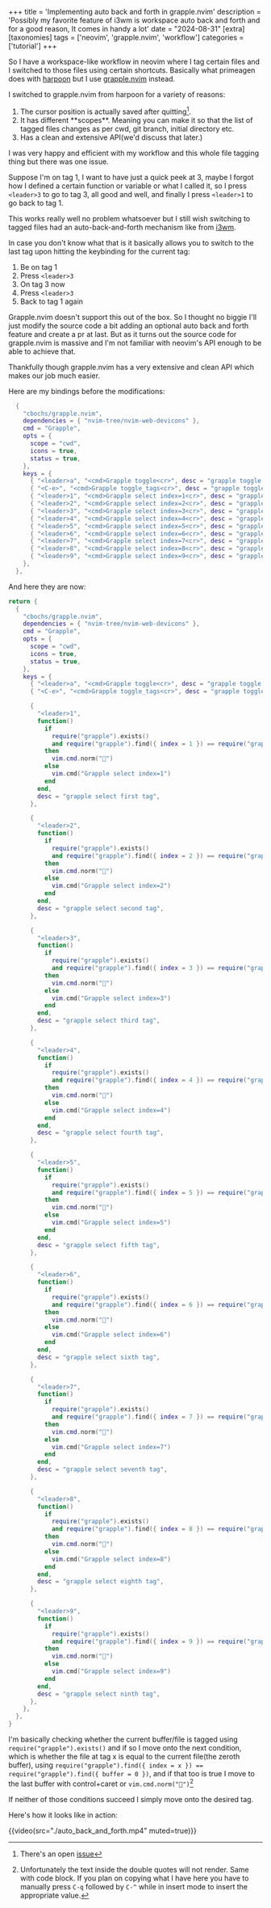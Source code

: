 +++
title = 'Implementing auto back and forth in grapple.nvim'
description = 'Possibly my favorite feature of i3wm is workspace auto back and forth and for a good reason, It comes in handy a lot'
date = "2024-08-31"
[extra]
[taxonomies]
tags = ['neovim', 'grapple.nvim', 'workflow']
categories = ['tutorial']
+++

So I have a workspace-like workflow in neovim where I tag certain files and I switched to those files using certain shortcuts. Basically what primeagen does with [harpoon](https://github.com/ThePrimeagen/harpoon) but I use [grapple.nvim](https://github.com/cbochs/grapple.nvim) instead.

I switched to grapple.nvim from harpoon for a variety of reasons:

  1. The cursor position is actually saved after quitting[^1].
  2. It has different \*\*scopes\*\*. Meaning you can make it so that the list of tagged files changes as per cwd, git branch, initial directory etc.
  3. Has a clean and extensive API(we'd discuss that later.)

I was very happy and efficient with my workflow and this whole file tagging thing but there was one issue.

Suppose I'm on tag 1, I want to have just a quick peek at 3, maybe I forgot how I defined a certain function or variable or what I called it, so I press `<leader>3` to go to tag 3, all good and well, and finally I press `<leader>1` to go back to tag 1.

This works really well no problem whatsoever but I still wish switching to tagged files had an auto-back-and-forth mechanism like from [i3wm](https://i3wm.org/).

In case you don't know what that is it basically allows you to switch to the last tag upon hitting the keybinding for the current tag:

  1. Be on tag 1
  2. Press `<leader>3`
  3. On tag 3 now
  4. Press `<leader>3`
  5. Back to tag 1 again

Grapple.nvim doesn't support this out of the box. So I thought no biggie I'll just modify the source code a bit adding an optional auto back and forth feature and create a pr at last.
But as it turns out the source code for grapple.nvim is massive and I'm not familiar with neovim's API enough to be able to achieve that.

Thankfully though grapple.nvim has a very extensive and clean API which makes our job much easier.

Here are my bindings before the modifications:

```lua
  {
    "cbochs/grapple.nvim",
    dependencies = { "nvim-tree/nvim-web-devicons" },
    cmd = "Grapple",
    opts = {
      scope = "cwd",
      icons = true,
      status = true,
    },
    keys = {
      { "<leader>a", "<cmd>Grapple toggle<cr>", desc = "grapple toggle a file" },
      { "<C-e>", "<cmd>Grapple toggle_tags<cr>", desc = "grapple toggle tags menu" },
      { "<leader>1", "<cmd>Grapple select index=1<cr>", desc = "grapple select first tag" },
      { "<leader>2", "<cmd>Grapple select index=2<cr>", desc = "grapple select second tag" },
      { "<leader>3", "<cmd>Grapple select index=3<cr>", desc = "grapple select third tag" },
      { "<leader>4", "<cmd>Grapple select index=4<cr>", desc = "grapple select fourth tag" },
      { "<leader>5", "<cmd>Grapple select index=5<cr>", desc = "grapple select fifth tag" },
      { "<leader>6", "<cmd>Grapple select index=6<cr>", desc = "grapple select sixth tag" },
      { "<leader>7", "<cmd>Grapple select index=7<cr>", desc = "grapple select seventh tag" },
      { "<leader>8", "<cmd>Grapple select index=8<cr>", desc = "grapple select eighth tag" },
      { "<leader>9", "<cmd>Grapple select index=9<cr>", desc = "grapple select ninth tag" },
    },
  },
```

And here they are now:

```lua
return {
  {
    "cbochs/grapple.nvim",
    dependencies = { "nvim-tree/nvim-web-devicons" },
    cmd = "Grapple",
    opts = {
      scope = "cwd",
      icons = true,
      status = true,
    },
    keys = {
      { "<leader>a", "<cmd>Grapple toggle<cr>", desc = "grapple toggle a file" },
      { "<C-e>", "<cmd>Grapple toggle_tags<cr>", desc = "grapple toggle tags menu" },

      {
        "<leader>1",
        function()
          if
            require("grapple").exists()
            and require("grapple").find({ index = 1 }) == require("grapple").find({ buffer = 0 })
          then
            vim.cmd.norm("")
          else
            vim.cmd("Grapple select index=1")
          end
        end,
        desc = "grapple select first tag",
      },

      {
        "<leader>2",
        function()
          if
            require("grapple").exists()
            and require("grapple").find({ index = 2 }) == require("grapple").find({ buffer = 0 })
          then
            vim.cmd.norm("")
          else
            vim.cmd("Grapple select index=2")
          end
        end,
        desc = "grapple select second tag",
      },

      {
        "<leader>3",
        function()
          if
            require("grapple").exists()
            and require("grapple").find({ index = 3 }) == require("grapple").find({ buffer = 0 })
          then
            vim.cmd.norm("")
          else
            vim.cmd("Grapple select index=3")
          end
        end,
        desc = "grapple select third tag",
      },

      {
        "<leader>4",
        function()
          if
            require("grapple").exists()
            and require("grapple").find({ index = 4 }) == require("grapple").find({ buffer = 0 })
          then
            vim.cmd.norm("")
          else
            vim.cmd("Grapple select index=4")
          end
        end,
        desc = "grapple select fourth tag",
      },

      {
        "<leader>5",
        function()
          if
            require("grapple").exists()
            and require("grapple").find({ index = 5 }) == require("grapple").find({ buffer = 0 })
          then
            vim.cmd.norm("")
          else
            vim.cmd("Grapple select index=5")
          end
        end,
        desc = "grapple select fifth tag",
      },

      {
        "<leader>6",
        function()
          if
            require("grapple").exists()
            and require("grapple").find({ index = 6 }) == require("grapple").find({ buffer = 0 })
          then
            vim.cmd.norm("")
          else
            vim.cmd("Grapple select index=6")
          end
        end,
        desc = "grapple select sixth tag",
      },

      {
        "<leader>7",
        function()
          if
            require("grapple").exists()
            and require("grapple").find({ index = 7 }) == require("grapple").find({ buffer = 0 })
          then
            vim.cmd.norm("")
          else
            vim.cmd("Grapple select index=7")
          end
        end,
        desc = "grapple select seventh tag",
      },

      {
        "<leader>8",
        function()
          if
            require("grapple").exists()
            and require("grapple").find({ index = 8 }) == require("grapple").find({ buffer = 0 })
          then
            vim.cmd.norm("")
          else
            vim.cmd("Grapple select index=8")
          end
        end,
        desc = "grapple select eighth tag",
      },

      {
        "<leader>9",
        function()
          if
            require("grapple").exists()
            and require("grapple").find({ index = 9 }) == require("grapple").find({ buffer = 0 })
          then
            vim.cmd.norm("")
          else
            vim.cmd("Grapple select index=9")
          end
        end,
        desc = "grapple select ninth tag",
      },
    },
  },
}
```

I'm basically checking whether the current buffer/file is tagged using `require("grapple").exists()` and if so I move onto the next condition, which is whether the file at tag x is equal to the current file(the zeroth buffer), using `require("grapple").find({ index = x }) == require("grapple").find({ buffer = 0 })`, and if that too is true I move to the last buffer with control+caret or `vim.cmd.norm("")`[^2]

If neither of those conditions succeed I simply move onto the desired tag.

Here's how it looks like in action:

{{video(src="./auto_back_and_forth.mp4" muted=true)}}

[^1]: There's an open [issue](https://github.com/ThePrimeagen/harpoon/issues/441)
[^2]: Unfortunately the text inside the double quotes will not render. Same with code block. If you plan on copying what I have here you have to manually press `C-q` followed by `C-^` while in insert mode to insert the appropriate value.
